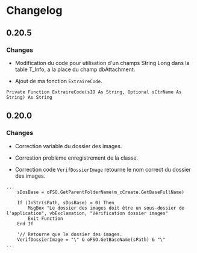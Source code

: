 # Changelog

## 0.20.5

### Changes

- Modification du code pour utilisation d'un champs String Long dans la table T_Info, a la place du champ dbAttachment.

- Ajout de ma fonction `ExtraireCode`.
  
```VB
Private Function ExtraireCode(sID As String, Optional sCtrName As String) As String
```

## 0.20.0

### Changes

- Correction variable du dossier des images.

- Correstion problème enregistrement de la classe.

- Correction code `VerifDossierImage` retourne le nom correct du dossier des images.

```VB
...
    sDosBase = oFSO.GetParentFolderName(m_cCreate.GetBaseFullName)

    If (InStr(sPath, sDosBase) = 0) Then
        MsgBox "Le dossier des images doit être un sous-dossier de l'application", vbExclamation, "Vérification dossier images"
        Exit Function
    End If

    '// Retourne que le dossier des images.
    VerifDossierImage = "\" & oFSO.GetBaseName(sPath) & "\"
...

```

